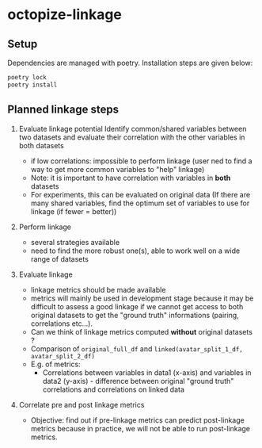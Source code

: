 # octopize-linkage

## Setup
Dependencies are managed with poetry. Installation steps are given below:

```bash
poetry lock
poetry install
```

## Planned linkage steps

1. Evaluate linkage potential
Identify common/shared variables between two datasets and evaluate their correlation with the other variables in both datasets
    - if low correlations: impossible to perform linkage (user ned to find a way to get more common variables to "help" linkage)
    - Note: it is important to have correlation with variables in **both** datasets
    - For experiments, this can be evaluated on original data
(If there are many shared variables, find the optimum set of variables to use for linkage (if fewer = better))
    
2. Perform linkage
    - several strategies available
    - need to find the more robust one(s), able to work well on a wide range of datasets

3. Evaluate linkage
    - linkage metrics should be made available
    - metrics will mainly be used in development stage because it may be difficult to assess a good linkage if we cannot get access to both original datasets to get the "ground truth" informations (pairing, correlations etc...).
    - Can we think of linkage metrics computed **without** original datasets ?
    - Comparison of `original_full_df` and `linked(avatar_split_1_df, avatar_split_2_df)`
    - E.g. of metrics:
        - Correlations between variables in data1 (x-axis) and variables in data2 (y-axis) - difference between original "ground truth" correlations and correlations on linked data

4. Correlate pre and post linkage metrics
    - Objective: find out if pre-linkage metrics can predict post-linkage metrics because in practice, we will not be able to run post-linkage metrics.

